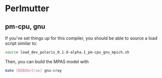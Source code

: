 # Perlmutter

## pm-cpu, gnu

If you've set things up for this compiler, you should be able to source a load
script similar to:

```bash
source load_dev_polaris_0.1.0-alpha.1_pm-cpu_gnu_mpich.sh
```

Then, you can build the MPAS model with

```bash
make [DEBUG=true] gnu-cray
```
